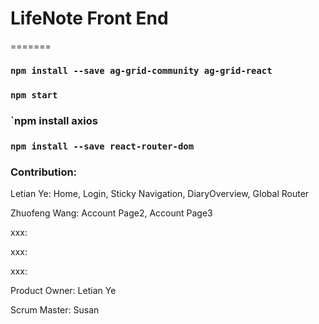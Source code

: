 # LifeNote Front End

=======
### `npm install --save ag-grid-community ag-grid-react`

### `npm start`

### `npm install axios

### `npm install --save react-router-dom`

### Contribution:

Letian Ye: Home, Login, Sticky Navigation, DiaryOverview, Global Router

Zhuofeng Wang: Account Page2, Account Page3

xxx:

xxx:

xxx:



Product Owner: Letian Ye

Scrum Master: Susan

